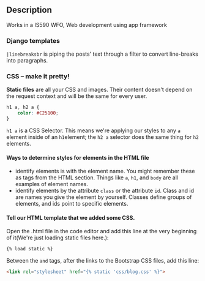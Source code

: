 ## Description

Works in a IS590 WFO, Web development using app framework





### Django templates

`|linebreaksbr` is piping the posts' text through a filter to convert line-breaks into paragraphs.





### CSS – make it pretty!

**Static files** are all your CSS and images. Their content doesn't depend on the request context and will be the same for every user.

```css
h1 a, h2 a {
    color: #C25100;
}
```

`h1 a` is a CSS Selector. This means we're applying our styles to any `a` element inside of an `h1`element; the `h2 a` selector does the same thing for `h2` elements. 



#### Ways to determine styles for elements in the HTML file

*  identify elements is with the element name. You might remember these as tags from the HTML section. Things like `a`, `h1`, and `body` are all examples of element names.
* identify elements by the attribute `class` or the attribute `id`. Class and id are names you give the element by yourself. Classes define groups of elements, and ids point to specific elements.



#### Tell our HTML template that we added some CSS.

Open the .html file in the code editor and add this line at the very beginning of it(We're just loading static files here.):

```html
{% load static %}
```

Between the `` and `` tags, after the links to the Bootstrap CSS files, add this line:

```html
<link rel="stylesheet" href="{% static 'css/blog.css' %}">
```

